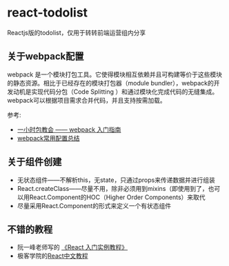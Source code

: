 # react-todolist
Reactjs版的todolist，仅用于转转前端运营组内分享

## 关于webpack配置

webpack 是一个模块打包工具。它使得模块相互依赖并且可构建等价于这些模块的静态资源。相比于已经存在的模块打包器（module bundler），webpack的开发动机是实现代码分包（Code Splitting ）和通过模块化完成代码的无缝集成。webpack可以根据项目需求合并代码，并且支持按需加载。

参考: 

* [一小时包教会 —— webpack 入门指南](http://www.w2bc.com/Article/50764)
* [webpack常用配置总结](http://www.cnblogs.com/zhengjialux/p/5861845.html)



## 关于组件创建
* 无状态组件——不解析this，无state，只通过props来传递数据并进行组装
* React.createClass——尽量不用，除非必须用到mixins（即使用到了，也可以用React.Component的HOC（Higher Order Components）来取代
* 尽量采用React.Component的形式来定义一个有状态组件

## 不错的教程

* 阮一峰老师写的 [《React 入门实例教程》](http://www.ruanyifeng.com/blog/2015/03/react.html)
* 极客学院的[React中文教程](http://wiki.jikexueyuan.com/project/react/)